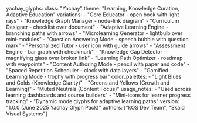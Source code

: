 yachay_glyphs:
  class: "Yachay"
  theme: "Learning, Knowledge Curation, Adaptive Education"
  variations:
    - "Core Educator - open book with light rays"
    - "Knowledge Graph Manager - node-link diagram"
    - "Curriculum Designer - checklist over document"
    - "Adaptive Learning Engine - branching paths with arrows"
    - "Microlearning Generator - lightbulb over mini-modules"
    - "Question Answering Mode - speech bubble with question mark"
    - "Personalized Tutor - user icon with guide arrows"
    - "Assessment Engine - bar graph with checkmark"
    - "Knowledge Gap Detector - magnifying glass over broken link"
    - "Learning Path Optimizer - roadmap with waypoints"
    - "Content Authoring Mode - pencil with paper and code"
    - "Spaced Repetition Scheduler - clock with data layers"
    - "Gamified Learning Mode - trophy with progress bar"
  color_palettes:
    - "Light Blues and Golds (Knowledge Clarity)"
    - "Greens and Yellows (Growth and Learning)"
    - "Muted Neutrals (Content Focus)"
  usage_notes:
    - "Used across learning dashboards and course builders"
    - "Mini-icons for learner progress tracking"
    - "Dynamic mode glyphs for adaptive learning paths"
  version: "1.0.0 (June 2025 Yachay Glyph Pack)"
  authors: ["kOS Dev Team", "Skald Visual Systems"]

